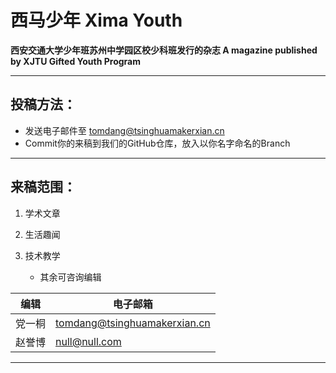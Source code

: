 



# 西马少年  Xima Youth

**西安交通大学少年班苏州中学园区校少科班发行的杂志  A magazine published by XJTU Gifted Youth Program**

---

## 投稿方法：

* 发送电子邮件至 tomdang@tsinghuamakerxian.cn
* Commit你的来稿到我们的GitHub仓库，放入以你名字命名的Branch

---

## 来稿范围：

1. 学术文章

2. 生活趣闻

3. 技术教学

   * 其余可咨询编辑 

编辑 | 电子邮箱
----- | --------
党一桐 | tomdang@tsinghuamakerxian.cn
赵誉博 | null@null.com

---

